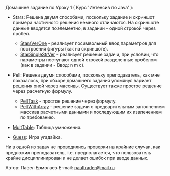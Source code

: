 Домашнее задание по Уроку 1 ( Курс 'Интенсив по Java' ):
- Stars: Решена двумя способами, поскольку задание и скриншот примера частичного решения немного отличаются. На скриншоте данные вводятся поэлементно, в задании - одной строкой через пробел.

    - [StarsVerOne](https://github.com/PaulJavaYoung/YLabHomeWork/blob/master/src/com/oldboy/tasks/Lesson1/StarsTask/SimpleVer/StarsVerOne.java) - реализует посимвольный ввод параметров для построения фигуры (как на скриншоте).
    - [StarSingleStrVer](https://github.com/PaulJavaYoung/YLabHomeWork/blob/master/src/com/oldboy/tasks/Lesson1/StarsTask/OneStringInVer/StarSingleStrVer.java) - реализует решение задачи, при условии, что параметры поступают одной строкой разделенные пробелом (как в задании - Ввод: n m c).

- Pell: Решена двумя способами, поскольку преподаватель, как мне показалось, при обзоре домашнего задания упомянул вариант решения оной через массивы. Существует также простое решение через расчетную формулу.
     
    - [PellTask](https://github.com/PaulJavaYoung/YLabHomeWork/blob/master/src/com/oldboy/tasks/Lesson1/PellTask/PellSimpleOne/PellTask.java) - простое решение через формулу.
    - [PellWithArray](https://github.com/PaulJavaYoung/YLabHomeWork/blob/master/src/com/oldboy/tasks/Lesson1/PellTask/PellWithArray/PellWithArray.java) - решение задачи с предварительным заполнением массива расчетными данными и последующим их извлечением по требованию.

- [MultTable](https://github.com/PaulJavaYoung/YLabHomeWork/blob/master/src/com/oldboy/tasks/Lesson1/MultTableTask/MultTable.java): Таблица умножения.
- [Guess](https://github.com/PaulJavaYoung/YLabHomeWork/blob/master/src/com/oldboy/tasks/Lesson1/Guess/GuessTask.java): Игра угадайка.

Ни в одной из задач не проводились проверки на крайние случаи, как предложил преподаватель, т.е. предполагается, что пользователь крайне дисциплинирован и не делает ошибок при вводе данных.

Автор: Павел Ермолаев
E-mail: paultrader@mail.ru
     
